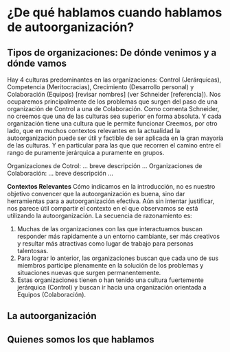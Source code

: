 
# ¿De qué hablamos cuando hablamos de autoorganización?

## Tipos de organizaciones: De dónde venimos y a dónde vamos
Hay 4 culturas predominantes en las organizaciones: Control (Jerárquicas), Competencia (Meritocracias), Crecimiento (Desarrollo personal) y Colaboración (Equipos) [revisar nombres] (ver Schneider [referencia]).
Nos ocuparemos principalmente de los problemas que surgen del paso de una organización de Control a  una de Colaboración.
Como comenta Schneider, no creemos que una de las culturas sea superior en forma absoluta. Y cada organización tiene una cultura que le permite funcionar
Creemos, por otro lado, que en muchos contextos relevantes en la actualidad la autoorganización puede ser útil y factible de ser aplicada en la gran mayoría de las culturas. Y en particular para las que  que recorren el camino entre el rango de puramente jerárquica a puramente en grupos.

Organizaciones de Cotrol: ... breve descripción ... 
Organizaciones de Colaboración: ... breve descripción ... 

**Contextos Relevantes**
Cómo indicamos en la introducción, no es nuestro objetivo convencer que la autoorganización es buena, sino dar herramientas para a autoorganización efectiva. 
Aún sin intentar justificar, nos parece útil compartir el contexto en el que observamos se está utilizando la autoorganización. La secuencia de razonamiento es:
1. Muchas de las organizaciones con las que interactuamos buscan responder más rapidamente a un entorno cambiante, ser más creativos y resultar más atractivas como lugar de trabajo para personas talentosas.
2. Para lograr lo anterior, las organizaciones buscan que cada uno de sus miembros participe plenamente en la solución de los problemas y situaciones nuevas que surgen permanentemente.
3. Estas organizaciones tienen o han tenido una cultura fuertemente jerárquica (Control) y buscan ir hacia una organización orientada a Equipos (Colaboración).

## La autoorganización


## Quienes somos los que hablamos



